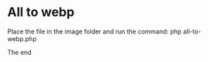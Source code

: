 # All to webp

Place the file in the image folder and run the command: php all-to-webp.php

The end
